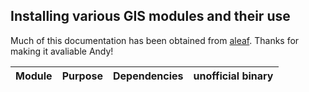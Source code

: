 ## Installing various GIS modules and their use
Much of this documentation has been obtained from [aleaf](https://github.com/aleaf). Thanks for making it avaliable Andy!

|  Module  |  Purpose  |  Dependencies  |  unofficial binary  |
|----------|-----------|----------------|---------------------|
